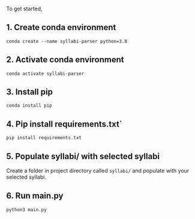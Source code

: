 To get started,

## 1. Create conda environment
`conda create --name syllabi-parser python=3.8`

## 2. Activate conda environment
`conda activate syllabi-parser`

## 3. Install pip
`conda install pip`

## 4. Pip install requirements.txt`
`pip install requirements.txt`

## 5. Populate syllabi/ with selected syllabi
Create a folder in project directory called `syllabi/` and populate with your selected syllabi.

## 6. Run main.py
`python3 main.py`
